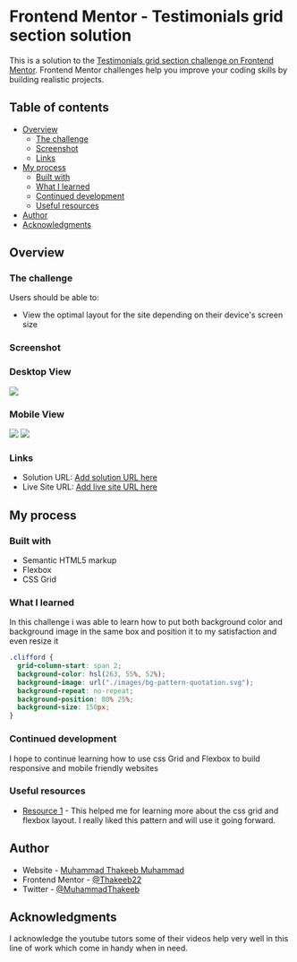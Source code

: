 # Frontend Mentor - Testimonials grid section solution

This is a solution to the [Testimonials grid section challenge on Frontend Mentor](https://www.frontendmentor.io/challenges/testimonials-grid-section-Nnw6J7Un7). Frontend Mentor challenges help you improve your coding skills by building realistic projects.

## Table of contents

- [Overview](#overview)
  - [The challenge](#the-challenge)
  - [Screenshot](#screenshot)
  - [Links](#links)
- [My process](#my-process)
  - [Built with](#built-with)
  - [What I learned](#what-i-learned)
  - [Continued development](#continued-development)
  - [Useful resources](#useful-resources)
- [Author](#author)
- [Acknowledgments](#acknowledgments)

## Overview

### The challenge

Users should be able to:

- View the optimal layout for the site depending on their device's screen size

### Screenshot

### Desktop View

![](./design/Desktop%20view.png)

### Mobile View

![](./design/Mobile%20view%201.png)
![](./design/Mobile%20view%202.png)

### Links

- Solution URL: [Add solution URL here](https://www.frontendmentor.io/solutions/responsive-testimonials-grid-sections-LxmPO5xqKV)
- Live Site URL: [Add live site URL here](https://thakeeb22.github.io/testimonials-grid-section/)

## My process

### Built with

- Semantic HTML5 markup
- Flexbox
- CSS Grid

### What I learned

In this challenge i was able to learn how to put both background color and background image in the same box and position it to my satisfaction and even resize it

```css
.clifford {
  grid-column-start: span 2;
  background-color: hsl(263, 55%, 52%);
  background-image: url("./images/bg-pattern-quotation.svg");
  background-repeat: no-repeat;
  background-position: 80% 25%;
  background-size: 150px;
}
```

### Continued development

I hope to continue learning how to use css Grid and Flexbox to build responsive and mobile friendly websites

### Useful resources

- [Resource 1](https://www.youtube.com) - This helped me for learning more about the css grid and flexbox layout. I really liked this pattern and will use it going forward.

## Author

- Website - [Muhammad Thakeeb Muhammad](https://thakeeb22.github.io/testimonials-grid-section/)
- Frontend Mentor - [@Thakeeb22](https://www.frontendmentor.io/profile/Thakeeb22)
- Twitter - [@MuhammadThakeeb](https://www.twitter.com/MuhammadThakeeb)

## Acknowledgments

I acknowledge the youtube tutors some of their videos help very well in this line of work which come in handy when in need.
